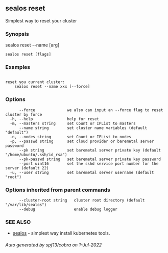## sealos reset

Simplest way to reset your cluster

### Synopsis

sealos reset --name [arg]

```
sealos reset [flags]
```

### Examples

```

reset you current cluster:
	sealos reset --name xxx [--force]

```

### Options

```
      --force              we also can input an --force flag to reset cluster by force
  -h, --help               help for reset
  -m, --masters string     set Count or IPList to masters
      --name string        set cluster name variables (default "default")
  -n, --nodes string       set Count or IPList to nodes
  -p, --passwd string      set cloud provider or baremetal server password
      --pk string          set baremetal server private key (default "/home/ubuntu/.ssh/id_rsa")
      --pk-passwd string   set baremetal server private key password
      --port uint16        set the sshd service port number for the server (default 22)
  -u, --user string        set baremetal server username (default "root")
```

### Options inherited from parent commands

```
      --cluster-root string   cluster root directory (default "/var/lib/sealos")
      --debug                 enable debug logger
```

### SEE ALSO

* [sealos](sealos.md)	 - simplest way install kubernetes tools.

###### Auto generated by spf13/cobra on 1-Jul-2022
